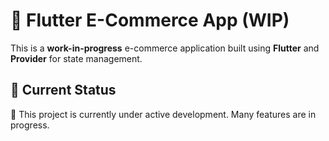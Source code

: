 # 🛒 Flutter E-Commerce App (WIP)

This is a **work-in-progress** e-commerce application built using **Flutter** and **Provider** for state management.

## 🚧 Current Status
🚧 This project is currently under active development. Many features are in progress.
